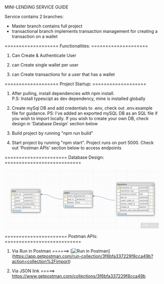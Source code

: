 MINI-LENDING SERVICE GUIDE

Service contains 2 branches: 

 - Master branch contains full project
 - transactional branch implements transaction management for creating a transaction on a wallet 

=================== Functionalities: ====================

1. Can Create & Authenticate User

2. can Create single wallet per user

3. can Create transactions for a user that has a wallet


=================== Project Startup: ===================

1. After pulling, install dependencies with npm install.  
    P.S: Install typescipt as dev dependency, mine is installed globally

2. Create mySql DB and add credentials to .env, check out .env.example file for guidance. 
    PS: I've added an exported mySQL DB as an SQL file if you wish to import locally. 
    If you wish to create your own DB, check design in 'Database Design' section below

3. Build project by running "npm run build"

4. Start project by running "npm start". Project runs on port 5000. Check out 'Postman APIs' 
    section below to access endpoints



====================== Database Design: ===========================

![My Image](db_design.png)



====================== Postman APIs: ===========================

1. Via Run in Postman  ======>  [![Run in Postman](https://run.pstmn.io/button.svg)]
    (https://app.getpostman.com/run-collection/3f6bfa337229f8cca49b?action=collection%2Fimport)

2. Via JSON link  =====>  https://www.getpostman.com/collections/3f6bfa337229f8cca49b